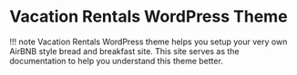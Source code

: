 # Vacation Rentals WordPress Theme

!!! note
    Vacation Rentals WordPress theme helps you setup your very own AirBNB style bread and breakfast site. This site serves as the documentation to help you understand this theme better. 

